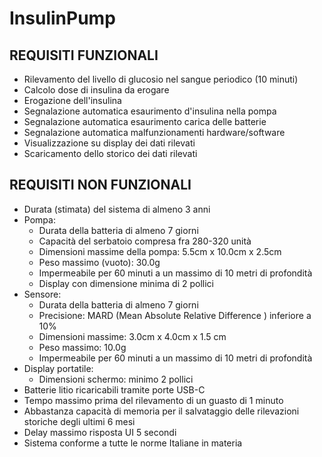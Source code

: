 # InsulinPump

## REQUISITI FUNZIONALI

* Rilevamento del livello di glucosio nel sangue periodico (10 minuti)
* Calcolo dose di insulina da erogare
* Erogazione dell'insulina
* Segnalazione automatica esaurimento d'insulina nella pompa
* Segnalazione automatica esaurimento carica delle batterie
* Segnalazione automatica malfunzionamenti hardware/software
* Visualizzazione su display dei dati rilevati
* Scaricamento dello storico dei dati rilevati


## REQUISITI NON FUNZIONALI

* Durata (stimata) del sistema di almeno 3 anni
* Pompa: 
    * Durata della batteria di almeno 7 giorni
    * Capacità del serbatoio compresa fra 280-320 unità
    * Dimensioni massime della pompa: 5.5cm x 10.0cm x 2.5cm
    * Peso massimo (vuoto): 30.0g
    * Impermeabile per 60 minuti a un massimo di 10 metri di profondità
    * Display con dimensione minima di 2 pollici
* Sensore:
    * Durata della batteria di almeno 7 giorni
    * Precisione: MARD (Mean Absolute Relative Difference ) inferiore a 10%
    * Dimensioni massime: 3.0cm x 4.0cm x 1.5 cm
    * Peso massimo: 10.0g
    * Impermeabile per 60 minuti a un massimo di 10 metri di profondità
* Display portatile:
    * Dimensioni schermo: minimo 2 pollici
* Batterie litio ricaricabili tramite porte USB-C
* Tempo massimo prima del rilevamento di un guasto di 1 minuto
* Abbastanza capacità di memoria per il salvataggio delle rilevazioni storiche degli ultimi 6 mesi
* Delay massimo risposta UI 5 secondi
* Sistema conforme a tutte le norme Italiane in materia
